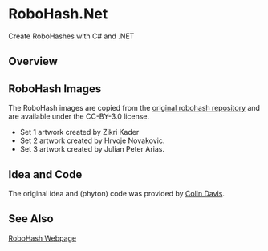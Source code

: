 # RoboHash.Net

Create RoboHashes with C# and .NET

## Overview

## RoboHash Images

The RoboHash images are copied from the [original robohash repository][robohash-src] and are available under the CC-BY-3.0 license.
* Set 1 artwork created by Zikri Kader
* Set 2 artwork created by Hrvoje Novakovic.
* Set 3 artwork created by Julian Peter Arias.

## Idea and Code

The original idea and (phyton) code was provided by [Colin Davis][robohash-src].

## See Also

[RoboHash Webpage][robohash]

[robohash]: http://robohash.org/
[robohash-src]: https://github.com/e1ven/RoboHash

